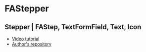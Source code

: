# FAStepper
## Stepper | FAStep, TextFormField, Text, Icon

- [Video tutorial](https://youtu.be/Se19jGr94ZY)
- [Author's repository](https://github.com/TheTechDesigner/Stepper2-FAStepper)


